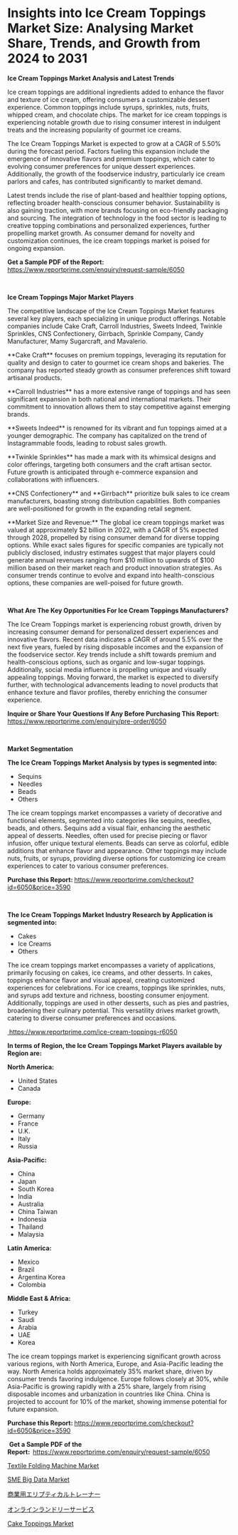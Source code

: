 <p><h1>Insights into Ice Cream Toppings Market Size: Analysing Market Share, Trends, and Growth from 2024 to 2031</h1></p><p><strong>Ice Cream Toppings Market Analysis and Latest Trends</strong></p>
<p><p>Ice cream toppings are additional ingredients added to enhance the flavor and texture of ice cream, offering consumers a customizable dessert experience. Common toppings include syrups, sprinkles, nuts, fruits, whipped cream, and chocolate chips. The market for ice cream toppings is experiencing notable growth due to rising consumer interest in indulgent treats and the increasing popularity of gourmet ice creams.</p><p>The Ice Cream Toppings Market is expected to grow at a CAGR of 5.50% during the forecast period. Factors fueling this expansion include the emergence of innovative flavors and premium toppings, which cater to evolving consumer preferences for unique dessert experiences. Additionally, the growth of the foodservice industry, particularly ice cream parlors and cafes, has contributed significantly to market demand.</p><p>Latest trends include the rise of plant-based and healthier topping options, reflecting broader health-conscious consumer behavior. Sustainability is also gaining traction, with more brands focusing on eco-friendly packaging and sourcing. The integration of technology in the food sector is leading to creative topping combinations and personalized experiences, further propelling market growth. As consumer demand for novelty and customization continues, the ice cream toppings market is poised for ongoing expansion.</p></p>
<p><strong>Get a Sample PDF of the Report:&nbsp;</strong> <a href="https://www.reportprime.com/enquiry/request-sample/6050">https://www.reportprime.com/enquiry/request-sample/6050</a></p>
<p>&nbsp;</p>
<p><strong>Ice Cream Toppings Major Market Players</strong></p>
<p><p>The competitive landscape of the Ice Cream Toppings Market features several key players, each specializing in unique product offerings. Notable companies include Cake Craft, Carroll Industries, Sweets Indeed, Twinkle Sprinkles, CNS Confectionery, Girrbach, Sprinkle Company, Candy Manufacturer, Mamy Sugarcraft, and Mavalerio.</p><p>**Cake Craft** focuses on premium toppings, leveraging its reputation for quality and design to cater to gourmet ice cream shops and bakeries. The company has reported steady growth as consumer preferences shift toward artisanal products. </p><p>**Carroll Industries** has a more extensive range of toppings and has seen significant expansion in both national and international markets. Their commitment to innovation allows them to stay competitive against emerging brands.</p><p>**Sweets Indeed** is renowned for its vibrant and fun toppings aimed at a younger demographic. The company has capitalized on the trend of Instagrammable foods, leading to robust sales growth.</p><p>**Twinkle Sprinkles** has made a mark with its whimsical designs and color offerings, targeting both consumers and the craft artisan sector. Future growth is anticipated through e-commerce expansion and collaborations with influencers.</p><p>**CNS Confectionery** and **Girrbach** prioritize bulk sales to ice cream manufacturers, boasting strong distribution capabilities. Both companies are well-positioned for growth in the expanding retail segment. </p><p>**Market Size and Revenue:** The global ice cream toppings market was valued at approximately $2 billion in 2022, with a CAGR of 5% expected through 2028, propelled by rising consumer demand for diverse topping options. While exact sales figures for specific companies are typically not publicly disclosed, industry estimates suggest that major players could generate annual revenues ranging from $10 million to upwards of $100 million based on their market reach and product innovation strategies. As consumer trends continue to evolve and expand into health-conscious options, these companies are well-poised for future growth.</p></p>
<p>&nbsp;</p>
<p><strong>What Are The Key Opportunities For Ice Cream Toppings Manufacturers?</strong></p>
<p><p>The Ice Cream Toppings market is experiencing robust growth, driven by increasing consumer demand for personalized dessert experiences and innovative flavors. Recent data indicates a CAGR of around 5.5% over the next five years, fueled by rising disposable incomes and the expansion of the foodservice sector. Key trends include a shift towards premium and health-conscious options, such as organic and low-sugar toppings. Additionally, social media influence is propelling unique and visually appealing toppings. Moving forward, the market is expected to diversify further, with technological advancements leading to novel products that enhance texture and flavor profiles, thereby enriching the consumer experience.</p></p>
<p><strong>Inquire or Share Your Questions If Any Before Purchasing This Report:</strong> <a href="https://www.reportprime.com/enquiry/pre-order/6050">https://www.reportprime.com/enquiry/pre-order/6050</a></p>
<p>&nbsp;</p>
<p><strong>Market Segmentation</strong></p>
<p><strong>The Ice Cream Toppings Market Analysis by types is segmented into:</strong></p>
<p><ul><li>Sequins</li><li>Needles</li><li>Beads</li><li>Others</li></ul></p>
<p><p>The ice cream toppings market encompasses a variety of decorative and functional elements, segmented into categories like sequins, needles, beads, and others. Sequins add a visual flair, enhancing the aesthetic appeal of desserts. Needles, often used for precise piecing or flavor infusion, offer unique textural elements. Beads can serve as colorful, edible additions that enhance flavor and appearance. Other toppings may include nuts, fruits, or syrups, providing diverse options for customizing ice cream experiences to cater to various consumer preferences.</p></p>
<p><strong>Purchase this Report:&nbsp;</strong><a href="https://www.reportprime.com/checkout?id=6050&price=3590">https://www.reportprime.com/checkout?id=6050&price=3590</a></p>
<p>&nbsp;</p>
<p><strong>The Ice Cream Toppings Market Industry Research by Application is segmented into:</strong></p>
<p><ul><li>Cakes</li><li>Ice Creams</li><li>Others</li></ul></p>
<p><p>The ice cream toppings market encompasses a variety of applications, primarily focusing on cakes, ice creams, and other desserts. In cakes, toppings enhance flavor and visual appeal, creating customized experiences for celebrations. For ice creams, toppings like sprinkles, nuts, and syrups add texture and richness, boosting consumer enjoyment. Additionally, toppings are used in other desserts, such as pies and pastries, broadening their culinary potential. This versatility drives market growth, catering to diverse consumer preferences and occasions.</p></p>
<p><a href="https://www.reportprime.com/ice-cream-toppings-r6050">&nbsp;https://www.reportprime.com/ice-cream-toppings-r6050</a></p>
<p><strong>In terms of Region, the Ice Cream Toppings Market Players available by Region are:</strong></p>
<p>
    <p> <strong> North America: </strong>
        <ul>
            <li>United States</li>
            <li>Canada</li>
        </ul>
        </p> 
    <p> <strong> Europe: </strong>
        <ul>
            <li>Germany</li>
            <li>France</li>
            <li>U.K.</li>
            <li>Italy</li>
            <li>Russia</li>
        </ul>
        </p> 
    <p> <strong> Asia-Pacific: </strong>
        <ul>
            <li>China</li>
            <li>Japan</li>
            <li>South Korea</li>
            <li>India</li>
            <li>Australia</li>
            <li>China Taiwan</li>
            <li>Indonesia</li>
            <li>Thailand</li>
            <li>Malaysia</li>
        </ul>
        </p> 
    <p> <strong> Latin America: </strong>
        <ul>
            <li>Mexico</li>
            <li>Brazil</li>
            <li>Argentina Korea</li>
            <li>Colombia</li>
        </ul>
        </p> 
    <p> <strong> Middle East & Africa: </strong>
        <ul>
            <li>Turkey</li>
            <li>Saudi</li>
            <li>Arabia</li>
            <li>UAE</li>
            <li>Korea</li>
        </ul>
    </p>
    </p>
<p><p>The ice cream toppings market is experiencing significant growth across various regions, with North America, Europe, and Asia-Pacific leading the way. North America holds approximately 35% market share, driven by consumer trends favoring indulgence. Europe follows closely at 30%, while Asia-Pacific is growing rapidly with a 25% share, largely from rising disposable incomes and urbanization in countries like China. China is projected to account for 10% of the market, showing immense potential for future expansion.</p></p>
<p><strong>Purchase this Report: </strong><a href="https://www.reportprime.com/checkout?id=6050&price=3590">https://www.reportprime.com/checkout?id=6050&price=3590</a></p>
<p>&nbsp;<strong>Get a Sample PDF of the Report:&nbsp;&nbsp;</strong><a href="https://www.reportprime.com/enquiry/request-sample/6050">https://www.reportprime.com/enquiry/request-sample/6050</a></p>
<p><strong></strong></p>
<p><p><a href="https://medium.com/@amanda.hamilton54645/global-textile-folding-machine-market-is-projected-to-grow-at-a-cagr-of-9-1-52e7edeac1ba">Textile Folding Machine Market</a></p><p><a href="https://www.linkedin.com/pulse/global-sme-big-data-industry-research-report-competitive-landscape-lbywf?trackingId=DU%2BxJoh%2FRpGrD%2BABW5OzwA%3D%3D">SME Big Data Market</a></p><p><a href="https://medium.com/@kathleencrooks2003/%E5%95%86%E6%A5%AD%E7%94%A8%E3%82%A8%E3%83%AA%E3%83%97%E3%83%86%E3%82%A3%E3%82%AB%E3%83%AB%E3%83%88%E3%83%AC%E3%83%BC%E3%83%8A%E3%83%BC%E3%81%AE%E5%B8%82%E5%A0%B4%E8%AA%BF%E6%9F%BB-%E7%94%A3%E6%A5%AD%E9%80%B2%E5%8C%96-%E3%81%8A%E3%82%88%E3%81%B32031%E5%B9%B4%E3%81%BE%E3%81%A7%E3%81%AE%E4%BA%88%E6%B8%AC-faccbb39ebbb">商業用エリプティカルトレーナー</a></p><p><a href="https://medium.com/@kw8enloe/%E3%82%B0%E3%83%AD%E3%83%BC%E3%83%90%E3%83%AB%E3%82%AA%E3%83%B3%E3%83%A9%E3%82%A4%E3%83%B3%E3%83%A9%E3%83%B3%E3%83%89%E3%83%AA%E3%83%BC%E3%82%B5%E3%83%BC%E3%83%93%E3%82%B9%E5%B8%82%E5%A0%B4%E3%81%AE%E3%83%88%E3%83%AC%E3%83%B3%E3%83%89%E3%81%A8%E6%88%90%E9%95%B7%E6%A9%9F%E4%BC%9A%E3%81%AE%E8%A9%95%E4%BE%A1-%E5%9C%B0%E5%9F%9F-%E3%82%BF%E3%82%A4%E3%83%97-%E3%82%AA%E3%83%BC%E3%83%90%E3%83%BC%E3%82%B3%E3%83%BC%E3%83%88-%E3%83%80%E3%82%A6%E3%83%B3%E3%82%B8%E3%83%A3%E3%82%B1%E3%83%83%E3%83%88-%E3%83%95%E3%83%83%E3%83%88%E3%82%A6%E3%82%A7%E3%82%A2-%E3%81%9D%E3%81%AE%E4%BB%96-%E3%81%8A%E3%82%88%E3%81%B3%E7%94%A8%E9%80%94-%E5%AE%B6%E5%BA%AD%E7%94%A8-%E5%95%86%E6%A5%AD%E7%94%A8-%E3%81%AB%E3%82%88%E3%82%8B-7db0a9d81f3b">オンラインランドリーサービス</a></p><p><a href="https://github.com/AshikRahman991/Market-Research-Report-List-1/blob/main/cake-toppings-market.md">Cake Toppings Market</a></p></p>